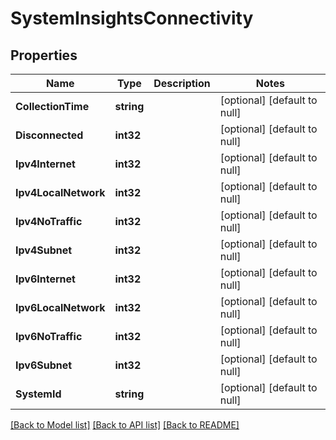 # SystemInsightsConnectivity

## Properties
Name | Type | Description | Notes
------------ | ------------- | ------------- | -------------
**CollectionTime** | **string** |  | [optional] [default to null]
**Disconnected** | **int32** |  | [optional] [default to null]
**Ipv4Internet** | **int32** |  | [optional] [default to null]
**Ipv4LocalNetwork** | **int32** |  | [optional] [default to null]
**Ipv4NoTraffic** | **int32** |  | [optional] [default to null]
**Ipv4Subnet** | **int32** |  | [optional] [default to null]
**Ipv6Internet** | **int32** |  | [optional] [default to null]
**Ipv6LocalNetwork** | **int32** |  | [optional] [default to null]
**Ipv6NoTraffic** | **int32** |  | [optional] [default to null]
**Ipv6Subnet** | **int32** |  | [optional] [default to null]
**SystemId** | **string** |  | [optional] [default to null]

[[Back to Model list]](../README.md#documentation-for-models) [[Back to API list]](../README.md#documentation-for-api-endpoints) [[Back to README]](../README.md)

